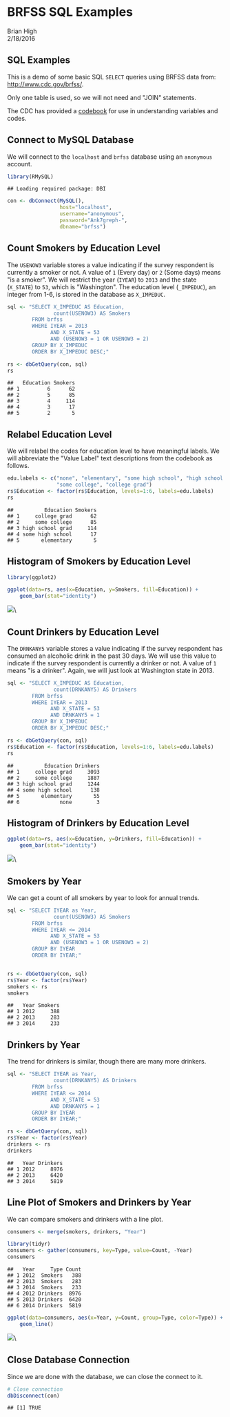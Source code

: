 # BRFSS SQL Examples
Brian High  
2/18/2016  

## SQL Examples

This is a demo of some basic SQL `SELECT` queries using BRFSS data 
from: http://www.cdc.gov/brfss/. 

Only one table is used, so we will not need and "JOIN" statements. 

The CDC has provided a 
[codebook](http://www.cdc.gov/brfss/annual_data/2013/pdf/codebook13_llcp.pdf) 
for use in understanding variables and codes.

## Connect to MySQL Database

We will connect to the `localhost` and `brfss` database using an `anonymous` 
account.


```r
library(RMySQL)
```

```
## Loading required package: DBI
```

```r
con <- dbConnect(MySQL(), 
                 host="localhost", 
                 username="anonymous", 
                 password="Ank7greph-", 
                 dbname="brfss")
```

## Count Smokers by Education Level

The `USENOW3` variable stores a value indicating if the survey respondent is
currently a smoker or not. A value of `1` (Every day) or `2` (Some days) means 
"is a smoker". We will restrict the year (`IYEAR`) to `2013` and the 
state (`X_STATE`) to `53`, which is "Washington". The education level 
(`_IMPEDUC`), an integer from 1-6, is stored in the database as `X_IMPEDUC`.


```r
sql <- "SELECT X_IMPEDUC AS Education, 
               count(USENOW3) AS Smokers 
        FROM brfss 
        WHERE IYEAR = 2013
              AND X_STATE = 53 
              AND (USENOW3 = 1 OR USENOW3 = 2) 
        GROUP BY X_IMPEDUC 
        ORDER BY X_IMPEDUC DESC;"

rs <- dbGetQuery(con, sql)
rs
```

```
##   Education Smokers
## 1         6      62
## 2         5      85
## 3         4     114
## 4         3      17
## 5         2       5
```

## Relabel Education Level

We will relabel the codes for education level to have meaningful labels. We will
abbreviate the "Value Label" text descriptions from the codebook as follows.


```r
edu.labels <- c("none", "elementary", "some high school", "high school grad", 
                "some college", "college grad")
rs$Education <- factor(rs$Education, levels=1:6, labels=edu.labels)
rs
```

```
##          Education Smokers
## 1     college grad      62
## 2     some college      85
## 3 high school grad     114
## 4 some high school      17
## 5       elementary       5
```

## Histogram of Smokers by Education Level


```r
library(ggplot2)

ggplot(data=rs, aes(x=Education, y=Smokers, fill=Education)) +
    geom_bar(stat="identity")
```

![](sql_examples_files/figure-html/unnamed-chunk-4-1.png)\

## Count Drinkers by Education Level

The `DRNKANY5` variable stores a value indicating if the survey respondent has 
consumed an alcoholic drink in the past 30 days. We will use this value to 
indicate if the survey respondent is currently a drinker or not. A value of
`1` means "is a drinker". Again, we will just look at Washington state in 2013.


```r
sql <- "SELECT X_IMPEDUC AS Education, 
               count(DRNKANY5) AS Drinkers 
        FROM brfss 
        WHERE IYEAR = 2013
              AND X_STATE = 53 
              AND DRNKANY5 = 1 
        GROUP BY X_IMPEDUC 
        ORDER BY X_IMPEDUC DESC;"

rs <- dbGetQuery(con, sql)
rs$Education <- factor(rs$Education, levels=1:6, labels=edu.labels)
rs
```

```
##          Education Drinkers
## 1     college grad     3093
## 2     some college     1887
## 3 high school grad     1244
## 4 some high school      138
## 5       elementary       55
## 6             none        3
```

## Histogram of Drinkers by Education Level


```r
ggplot(data=rs, aes(x=Education, y=Drinkers, fill=Education)) +
    geom_bar(stat="identity")
```

![](sql_examples_files/figure-html/unnamed-chunk-6-1.png)\

## Smokers by Year

We can get a count of all smokers by year to look for annual trends.


```r
sql <- "SELECT IYEAR as Year, 
               count(USENOW3) AS Smokers 
        FROM brfss 
        WHERE IYEAR <= 2014 
              AND X_STATE = 53 
              AND (USENOW3 = 1 OR USENOW3 = 2) 
        GROUP BY IYEAR 
        ORDER BY IYEAR;"


rs <- dbGetQuery(con, sql)
rs$Year <- factor(rs$Year)
smokers <- rs
smokers
```

```
##   Year Smokers
## 1 2012     388
## 2 2013     283
## 3 2014     233
```

## Drinkers by Year

The trend for drinkers is similar, though there are many more drinkers.


```r
sql <- "SELECT IYEAR as Year, 
               count(DRNKANY5) AS Drinkers 
        FROM brfss 
        WHERE IYEAR <= 2014
              AND X_STATE = 53 
              AND DRNKANY5 = 1 
        GROUP BY IYEAR 
        ORDER BY IYEAR;"

rs <- dbGetQuery(con, sql)
rs$Year <- factor(rs$Year)
drinkers <- rs
drinkers
```

```
##   Year Drinkers
## 1 2012     8976
## 2 2013     6420
## 3 2014     5819
```

## Line Plot of Smokers and Drinkers by Year

We can compare smokers and drinkers with a line plot.


```r
consumers <- merge(smokers, drinkers, "Year")

library(tidyr)
consumers <- gather(consumers, key=Type, value=Count, -Year)
consumers
```

```
##   Year     Type Count
## 1 2012  Smokers   388
## 2 2013  Smokers   283
## 3 2014  Smokers   233
## 4 2012 Drinkers  8976
## 5 2013 Drinkers  6420
## 6 2014 Drinkers  5819
```

```r
ggplot(data=consumers, aes(x=Year, y=Count, group=Type, color=Type)) +
    geom_line()
```

![](sql_examples_files/figure-html/unnamed-chunk-9-1.png)\

## Close Database Connection

Since we are done with the database, we can close the connect to it.


```r
# Close connection
dbDisconnect(con)
```

```
## [1] TRUE
```
